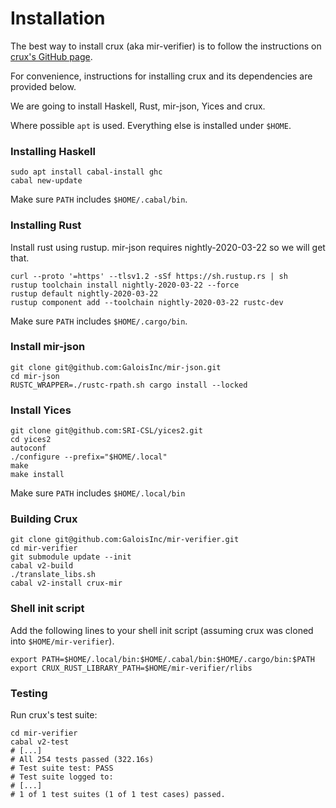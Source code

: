 # Installation

The best way to install crux (aka mir-verifier) is to follow the instructions on
[crux's GitHub page](https://github.com/GaloisInc/mir-verifier).

For convenience, instructions for installing crux and its dependencies are
provided below.


We are going to install Haskell, Rust, mir-json, Yices and crux.

Where possible `apt` is used. 
Everything else is installed under `$HOME`.


### Installing Haskell

``` shell
sudo apt install cabal-install ghc
cabal new-update
```

Make sure `PATH` includes `$HOME/.cabal/bin`.


### Installing Rust

Install rust using rustup.
mir-json requires nightly-2020-03-22 so we will get that.

``` shell
curl --proto '=https' --tlsv1.2 -sSf https://sh.rustup.rs | sh
rustup toolchain install nightly-2020-03-22 --force
rustup default nightly-2020-03-22
rustup component add --toolchain nightly-2020-03-22 rustc-dev
```

Make sure `PATH` includes `$HOME/.cargo/bin`.

### Install mir-json

``` shell
git clone git@github.com:GaloisInc/mir-json.git
cd mir-json
RUSTC_WRAPPER=./rustc-rpath.sh cargo install --locked
```

### Install Yices

``` shell
git clone git@github.com:SRI-CSL/yices2.git
cd yices2
autoconf
./configure --prefix="$HOME/.local"
make
make install
```

Make sure `PATH` includes `$HOME/.local/bin`

### Building Crux

``` shell
git clone git@github.com:GaloisInc/mir-verifier.git
cd mir-verifier
git submodule update --init
cabal v2-build
./translate_libs.sh
cabal v2-install crux-mir
```

### Shell init script

Add the following lines to your shell init script (assuming crux was cloned into
`$HOME/mir-verifier`).

``` shell
export PATH=$HOME/.local/bin:$HOME/.cabal/bin:$HOME/.cargo/bin:$PATH
export CRUX_RUST_LIBRARY_PATH=$HOME/mir-verifier/rlibs
```
### Testing

Run crux's test suite:

``` shell
cd mir-verifier
cabal v2-test
# [...]
# All 254 tests passed (322.16s)
# Test suite test: PASS
# Test suite logged to:
# [...]
# 1 of 1 test suites (1 of 1 test cases) passed.
```
